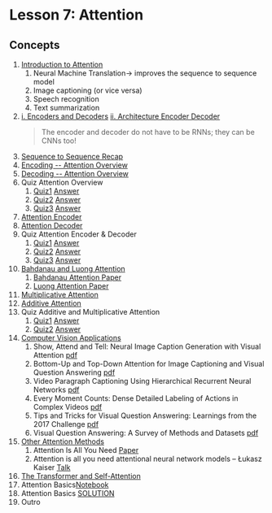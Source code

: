 # Lesson 7: Attention

## Concepts

1. [Introduction to Attention](https://www.youtube.com/watch?time_continue=260&v=NCn97L5WbCY)
	1. Neural Machine Translation-> improves the sequence to sequence model
	1. Image captioning (or vice versa)
	1. Speech recognition
	1. Text summarization
1. [i. Encoders and Decoders](https://www.youtube.com/watch?v=tDJBDwriJYQ) [ii. Architecture Encoder Decoder](https://www.youtube.com/watch?time_continue=4&v=dkHdEAJnV_w)
	> The encoder and decoder do not have to be RNNs; they can be CNNs too!
1. [Sequence to Sequence Recap](https://www.youtube.com/watch?time_continue=2&v=MRPHIPR0pGE)
1. [Encoding -- Attention Overview](https://www.youtube.com/watch?v=IctAnMaVUKc)
1. [Decoding -- Attention Overview](https://www.youtube.com/watch?v=DJxiPd585GY)
1. Quiz Attention Overview
	1. [Quiz1](images/quiz1.png) [Answer](images/quiz1_ans.png)
	1. [Quiz2](images/quiz2.png) [Answer](images/quiz2_ans.png)
	1. [Quiz3](images/quiz3.png) [Answer](images/quiz3_ans.png)
1. [Attention Encoder](https://www.youtube.com/watch?v=sphe9LDT4rA)
1. [Attention Decoder](https://www.youtube.com/watch?v=5mMz6nN9_Ss)
1. Quiz Attention Encoder & Decoder
	1. [Quiz1](images/quiz1a.png) [Answer](images/quiz1a_ans.png)
	1. [Quiz2](images/quiz2a.png) [Answer](images/quiz2a_ans.png)
	1. [Quiz3](images/quiz3a.png) [Answer](images/quiz3a_ans.png)
1. [Bahdanau and Luong Attention](https://www.youtube.com/watch?time_continue=5&v=2eqIUDjefNg)
	1. [Bahdanau Attention Paper](https://arxiv.org/abs/1409.0473)
	1. [Luong Attention Paper](https://arxiv.org/abs/1508.04025)
1. [Multiplicative Attention](https://www.youtube.com/watch?time_continue=18&v=1-OwCgrx1eQ)
1. [Additive Attention](https://www.youtube.com/watch?time_continue=6&v=93VfVWZ-IvY)
1. Quiz Additive and Multiplicative Attention
	1. [Quiz1](images/quiz1b.png) [Answer](images/quiz1b_ans.png)
	1. [Quiz2](images/quiz2b.png) [Answer](images/quiz2b_ans.png)
1. [Computer Vision Applications](https://www.youtube.com/watch?v=bhWwc4BYTYc)
	1. Show, Attend and Tell: Neural Image Caption Generation with Visual Attention [pdf](https://arxiv.org/pdf/1502.03044.pdf)
	1. Bottom-Up and Top-Down Attention for Image Captioning and Visual Question Answering [pdf](https://arxiv.org/pdf/1707.07998.pdf)
	1. Video Paragraph Captioning Using Hierarchical Recurrent Neural Networks [pdf](https://www.cv-foundation.org/openaccess/content_cvpr_2016/app/S19-04.pdf)
	1. Every Moment Counts: Dense Detailed Labeling of Actions in Complex Videos [pdf](https://arxiv.org/pdf/1507.05738.pdf)
	1. Tips and Tricks for Visual Question Answering: Learnings from the 2017 Challenge [pdf](https://arxiv.org/pdf/1708.02711.pdf)
	1. Visual Question Answering: A Survey of Methods and Datasets [pdf](https://arxiv.org/pdf/1607.05910.pdf)
1. [Other Attention Methods](https://www.youtube.com/watch?time_continue=1&v=VmsR9FVpQiM)
	1. Attention Is All You Need [Paper](https://arxiv.org/abs/1706.03762)
	1. Attention is all you need attentional neural network models – Łukasz Kaiser [Talk](https://www.youtube.com/watch?v=rBCqOTEfxvg)
1. [The Transformer and Self-Attention](https://www.youtube.com/watch?v=F-XN72bQiMQ)
1. Attention Basics[Notebook](https://github.com/udacity/deep-learning-v2-pytorch/blob/master/attention/Attention_Basics.ipynb)
1. Attention Basics [SOLUTION](https://github.com/udacity/deep-learning-v2-pytorch/blob/master/attention/Attention_Basics_Solution.ipynb)
1. Outro



